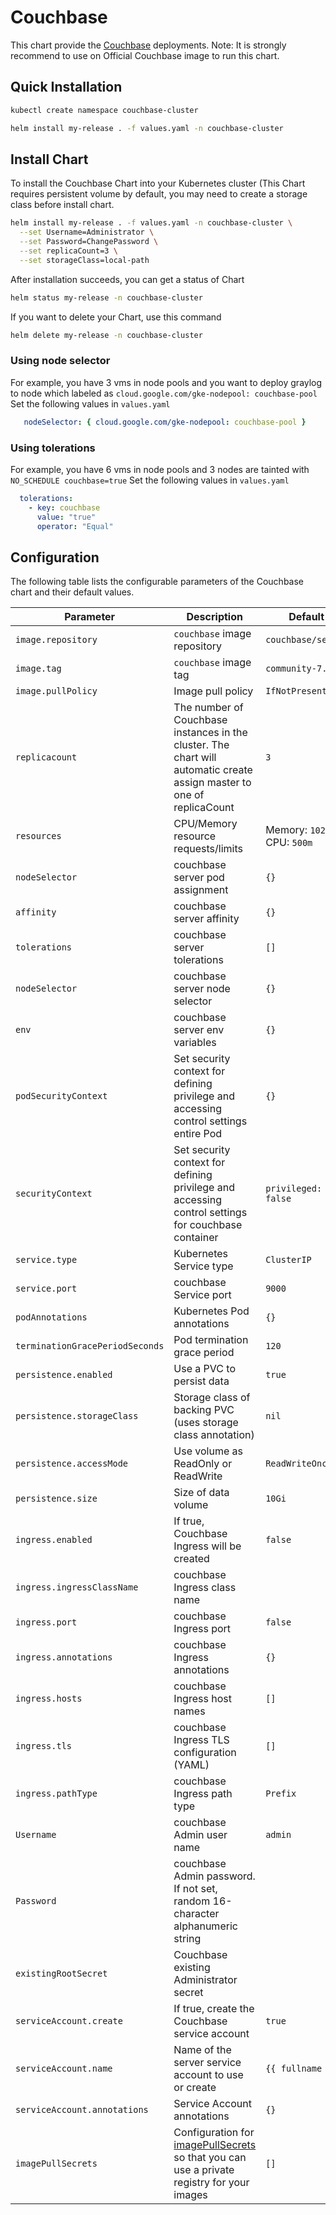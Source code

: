 # Couchbase

This chart provide the [Couchbase][1] deployments.
Note: It is strongly recommend to use on Official Couchbase image to run this chart.


## Quick Installation


```bash
kubectl create namespace couchbase-cluster

helm install my-release . -f values.yaml -n couchbase-cluster
```

## Install Chart

To install the Couchbase Chart into your Kubernetes cluster (This Chart requires persistent volume by default, you may need to create a storage class before install chart.

```bash
helm install my-release . -f values.yaml -n couchbase-cluster \
  --set Username=Administrator \
  --set Password=ChangePassword \
  --set replicaCount=3 \
  --set storageClass=local-path
```

After installation succeeds, you can get a status of Chart

```bash
helm status my-release -n couchbase-cluster
```

If you want to delete your Chart, use this command

```bash
helm delete my-release -n couchbase-cluster
```

### Using node selector

For example, you have 3 vms in node pools and you want to deploy graylog to node which labeled as `cloud.google.com/gke-nodepool: couchbase-pool`
Set the following values in `values.yaml`

```yaml
   nodeSelector: { cloud.google.com/gke-nodepool: couchbase-pool }
```

### Using tolerations

For example, you have 6 vms in node pools and 3 nodes are tainted with `NO_SCHEDULE couchbase=true`
Set the following values in `values.yaml`

```yaml
  tolerations:
    - key: couchbase
      value: "true"
      operator: "Equal"
```

## Configuration

The following table lists the configurable parameters of the Couchbase chart and their default values.

| Parameter                                      | Description                                                                                                                                           | Default                           |
|------------------------------------------------|-------------------------------------------------------------------------------------------------------------------------------------------------------|-----------------------------------|
| `image.repository`                     | `couchbase` image repository                                                                                                                            | `couchbase/server`                 |
| `image.tag`                            | `couchbase` image tag                                                                                                                                   | `community-7.1.1`                         |
| `image.pullPolicy`                     | Image pull policy                                                                                                                                     | `IfNotPresent`                    |
| `replicacount`                             | The number of Couchbase instances in the cluster. The chart will automatic create assign master to one of replicaCount                                      | `3`                               |
| `resources`                            | CPU/Memory resource requests/limits                                                                                                                   | Memory: `1024Mi`, CPU: `500m`     |
| `nodeSelector`                         | couchbase server pod assignment                                                                                                                         | `{}`                              |
| `affinity`                             | couchbase server affinity                                                                                                                               | `{}`                              |
| `tolerations`                          | couchbase server tolerations                                                                                                                            | `[]`                              |
| `nodeSelector`                         | couchbase server node selector                                                                                                                          | `{}`                              |
| `env`                                  | couchbase server env variables                                                                                                                          | `{}`                              |
| `podSecurityContext`                   | Set security context for defining privilege and accessing control settings entire Pod                                                                 | `{}`                              |
| `securityContext`                      | Set security context for defining privilege and accessing control settings for couchbase container                                                      | `privileged: false`               |
| `service.type`                         | Kubernetes Service type                                                                                                                               | `ClusterIP`                       |
| `service.port`                         | couchbase Service port                                                                                                                                  | `9000`                            |
| `podAnnotations`                       | Kubernetes Pod annotations                                                                                                                            | `{}`                              |
| `terminationGracePeriodSeconds`        | Pod termination grace period                                                                                                                          | `120`                             |
| `persistence.enabled`                  | Use a PVC to persist data                                                                                                                             | `true`                            |
| `persistence.storageClass`             | Storage class of backing PVC (uses storage class annotation)                                                                                          | `nil`                             |
| `persistence.accessMode`               | Use volume as ReadOnly or ReadWrite                                                                                                                   | `ReadWriteOnce`                   |
| `persistence.size`                     | Size of data volume                                                                                                                                   | `10Gi`                            |
| `ingress.enabled`                      | If true, Couchbase Ingress will be created                                                                                                              | `false`                           |
| `ingress.ingressClassName`             | couchbase Ingress class name                                                                                                                            |                                   |
| `ingress.port`                         | couchbase Ingress port                                                                                                                                  | `false`                           |
| `ingress.annotations`                  | couchbase Ingress annotations                                                                                                                           | `{}`                              |
| `ingress.hosts`                        | couchbase Ingress host names                                                                                                                            | `[]`                              |
| `ingress.tls`                          | couchbase Ingress TLS configuration (YAML)                                                                                                              | `[]`                              |
| `ingress.pathType`                     | couchbase Ingress path type                                                                                                                             | `Prefix`                          |
| `Username`                             | couchbase Admin user name                                                                                                                                | `admin`                           |
| `Password`                             | couchbase Admin password. If not set, random 16-character alphanumeric string                                                                            |                                   |
| `existingRootSecret`                   | Couchbase existing Administrator secret                                                                                                                          |                                   |
| `serviceAccount.create`                        | If true, create the Couchbase service account                                                                                                           | `true`                            |
| `serviceAccount.name`                          | Name of the server service account to use or create                                                                                                   | `{{ fullname }}`          |
| `serviceAccount.annotations`                   | Service Account annotations                                                                                                                           | `{}`                              |
| `imagePullSecrets`                             | Configuration for [imagePullSecrets][3] so that you can use a private registry for your images                                                        | `[]`                              |




[1]: https://www.couchbase.com/
[2]: https://kubernetes-sigs.github.io/aws-alb-ingress-controller/guide/ingress/annotation/#actions
[3]: https://kubernetes.io/docs/tasks/configure-pod-container/pull-image-private-registry/#create-a-pod-that-uses-your-secret
[4]: https://kubernetes.io/docs/concepts/workloads/controllers/statefulset/
[5]: https://kubernetes.io/docs/tasks/access-application-cluster/create-external-load-balancer/#preserving-the-client-source-ip
